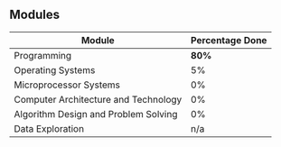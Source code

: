 ## Modules

| Module                               | Percentage Done |
| ------------------------------------ | --------------- |
| Programming                          | **80%**         |
| Operating Systems                    | 5%              |
| Microprocessor Systems               | 0%              |
| Computer Architecture and Technology | 0%              |
| Algorithm Design and Problem Solving | 0%              |
| Data Exploration                     | n/a             |
